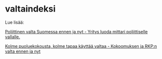 # valtaindeksi

Lue lisää:

[Poliittinen valta Suomessa ennen ja nyt - Yritys luoda mittari poliittiselle vallalle.](https://sairanen.beehiiv.com/p/poliittinen-valta-suomessa-ennen-ja-nyt)

[Kolme puoluekokousta, kolme tapaa käyttää valtaa - Kokoomuksen ja RKP:n valta ennen ja nyt](https://sairanen.beehiiv.com/p/kolme-puoluekokousta-kolme-tapaa-kytt-valtaa)

